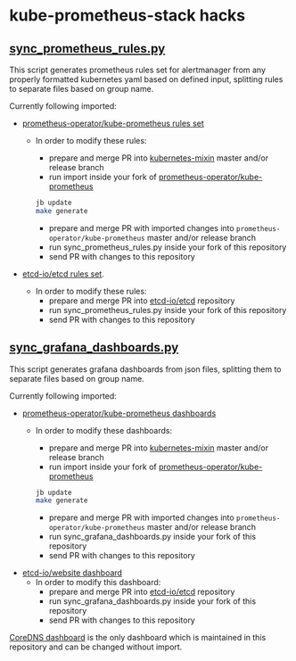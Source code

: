 # kube-prometheus-stack hacks

## [sync_prometheus_rules.py](sync_prometheus_rules.py)

This script generates prometheus rules set for alertmanager from any properly formatted kubernetes yaml based on defined input, splitting rules to separate files based on group name.

Currently following imported:

- [prometheus-operator/kube-prometheus rules set](https://github.com/prometheus-operator/kube-prometheus/blob/main/manifests/kubernetesControlPlane-prometheusRule.yaml)

  - In order to modify these rules:

    - prepare and merge PR into [kubernetes-mixin](https://github.com/kubernetes-monitoring/kubernetes-mixin/tree/master/rules) master and/or release branch
    - run import inside your fork of [prometheus-operator/kube-prometheus](https://github.com/prometheus-operator/kube-prometheus/tree/main)

    ```bash
    jb update
    make generate
    ```

    - prepare and merge PR with imported changes into `prometheus-operator/kube-prometheus` master and/or release branch
    - run sync_prometheus_rules.py inside your fork of this repository
    - send PR with changes to this repository

- [etcd-io/etcd rules set](https://github.com/etcd-io/etcd/blob/main/contrib/mixin/mixin.libsonnet).
  - In order to modify these rules:
    - prepare and merge PR into [etcd-io/etcd](https://github.com/etcd-io/etcd/blob/main/contrib/mixin/mixin.libsonnet) repository
    - run sync_prometheus_rules.py inside your fork of this repository
    - send PR with changes to this repository

## [sync_grafana_dashboards.py](sync_grafana_dashboards.py)

This script generates grafana dashboards from json files, splitting them to separate files based on group name.

Currently following imported:

- [prometheus-operator/kube-prometheus dashboards](https://github.com/prometheus-operator/kube-prometheus/tree/main/manifests/grafana-deployment.yaml)

  - In order to modify these dashboards:

    - prepare and merge PR into [kubernetes-mixin](https://github.com/kubernetes-monitoring/kubernetes-mixin/tree/master/dashboards) master and/or release branch
    - run import inside your fork of [prometheus-operator/kube-prometheus](https://github.com/prometheus-operator/kube-prometheus/tree/main)

    ```bash
    jb update
    make generate
    ```

    - prepare and merge PR with imported changes into `prometheus-operator/kube-prometheus` master and/or release branch
    - run sync_grafana_dashboards.py inside your fork of this repository
    - send PR with changes to this repository

<!-- textlint-disable -->

- [etcd-io/website dashboard](https://github.com/etcd-io/etcd/blob/main/contrib/mixin/mixin.libsonnet)
  - In order to modify this dashboard:
    - prepare and merge PR into [etcd-io/etcd](https://github.com/etcd-io/etcd/blob/main/contrib/mixin/mixin.libsonnet) repository
    - run sync_grafana_dashboards.py inside your fork of this repository
    - send PR with changes to this repository

<!-- textlint-enable -->

[CoreDNS dashboard](https://github.com/prometheus-community/helm-charts/blob/main/charts/kube-prometheus-stack/templates/grafana/dashboards-1.14/k8s-coredns.yaml) is the only dashboard which is maintained in this repository and can be changed without import.
